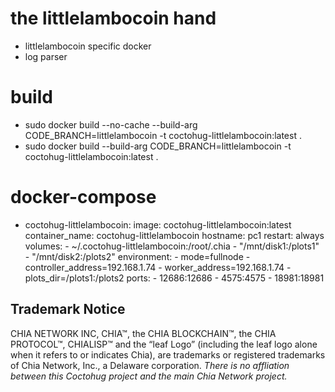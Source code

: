 # the littlelambocoin hand
- littlelambocoin specific docker
- log parser

# build
- sudo docker build --no-cache --build-arg CODE_BRANCH=littlelambocoin -t coctohug-littlelambocoin:latest .
- sudo docker build --build-arg CODE_BRANCH=littlelambocoin -t coctohug-littlelambocoin:latest .

# docker-compose
- coctohug-littlelambocoin: 
        image: coctohug-littlelambocoin:latest 
        container_name: coctohug-littlelambocoin
        hostname: pc1 
        restart: always 
        volumes: 
            - ~/.coctohug-littlelambocoin:/root/.chia 
            - "/mnt/disk1:/plots1" 
            - "/mnt/disk2:/plots2" 
        environment: 
            - mode=fullnode 
            - controller_address=192.168.1.74 
            - worker_address=192.168.1.74
            - plots_dir=/plots1:/plots2 
        ports: 
            - 12686:12686 
            - 4575:4575 
            - 18981:18981

## Trademark Notice
CHIA NETWORK INC, CHIA™, the CHIA BLOCKCHAIN™, the CHIA PROTOCOL™, CHIALISP™ and the “leaf Logo” (including the leaf logo alone when it refers to or indicates Chia), are trademarks or registered trademarks of Chia Network, Inc., a Delaware corporation. *There is no affliation between this Coctohug project and the main Chia Network project.*
 
 
 
 
